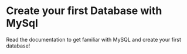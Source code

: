 # Create your first Database with MySql
Read the documentation to get familiar with MySQL and create your first database!